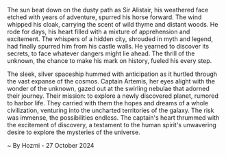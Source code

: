 
The sun beat down on the dusty path as Sir Alistair, his weathered face etched with years of adventure, spurred his horse forward. The wind whipped his cloak, carrying the scent of wild thyme and distant woods. He rode for days, his heart filled with a mixture of apprehension and excitement. The whispers of a hidden city, shrouded in myth and legend, had finally spurred him from his castle walls. He yearned to discover its secrets, to face whatever dangers might lie ahead. The thrill of the unknown, the chance to make his mark on history, fueled his every step.

The sleek, silver spaceship hummed with anticipation as it hurtled through the vast expanse of the cosmos. Captain Artemis, her eyes alight with the wonder of the unknown, gazed out at the swirling nebulae that adorned their journey. Their mission: to explore a newly discovered planet, rumored to harbor life. They carried with them the hopes and dreams of a whole civilization, venturing into the uncharted territories of the galaxy. The risk was immense, the possibilities endless. The captain's heart thrummed with the excitement of discovery, a testament to the human spirit's unwavering desire to explore the mysteries of the universe. 

~ By Hozmi - 27 October 2024
